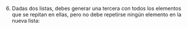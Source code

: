 6) Dadas dos listas, debes generar una tercera con todos los elementos que se repitan en ellas, pero no debe repetirse ningún elemento en la nueva lista:
